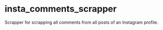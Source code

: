 # insta_comments_scrapper
Scrapper for scrapping all comments from all posts of an Instagram profile.
